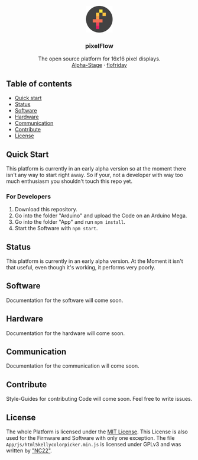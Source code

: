 <p align="center">
  <a>
    <img src="Images/logo.png" width=72 height=72>
  </a>

  <h3 align="center">pixelFlow</h3>

  <p align="center">
    The open source platform for 16x16 pixel displays.
    <br>
    <a href="#status">Alpha-Stage</a>
    &middot;
    <a href="https://www.github.com/flofriday">flofriday</a>
  </p>
</p>


## Table of contents
- [Quick start](#quick-start)
- [Status](#status)
- [Software](#software)
- [Hardware](#hardware)
- [Communication](#communication)
- [Contribute](#contribute)
- [License](#license)

## Quick Start
This platform is currently in an early alpha version so at the moment there isn't any
way to start right away. So if your, not a developer with way too much enthusiasm
you shouldn't touch this repo yet.

### For Developers
1. Download this repository.
2. Go into the folder "Arduino" and upload the Code on an Arduino Mega.
3. Go into the folder "App" and run `npm install`.
4. Start the Software with `npm start`.

## Status
This platform is currently in an early alpha version.
At the Moment it isn't that useful, even though it's working, it performs very poorly.

## Software
Documentation for the software will come soon.

## Hardware
Documentation for the hardware will come soon.

## Communication
Documentation for the communication will come soon.

## Contribute
Style-Guides for contributing Code will come soon.
Feel free to write issues.

## License
The whole Platform is licensed under the [MIT License](LICENSE).
This License is also used for the Firmware and Software with only one exception.
The file `App/js/html5kellycolorpicker.min.js` is licensed under GPLv3 and was
written by ["NC22"](https://github.com/NC22/HTML5-Color-Picker).
